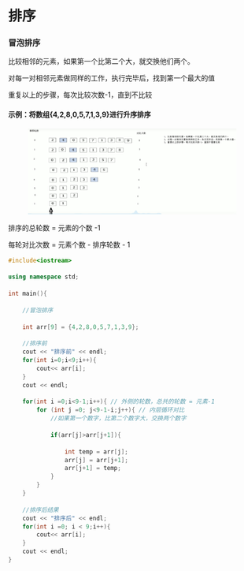 # 排序

### 冒泡排序

比较相邻的元素，如果第一个比第二个大，就交换他们两个。

对每一对相邻元素做同样的工作，执行完毕后，找到第一个最大的值

重复以上的步骤，每次比较次数-1，直到不比较

#### 示例：将数组{4,2,8,0,5,7,1,3,9}进行升序排序

<figure><img src="../../.gitbook/assets/image (1) (1) (1) (1) (1) (1) (1).png" alt=""><figcaption></figcaption></figure>

排序的总轮数 = 元素的个数 -1&#x20;

每轮对比次数 = 元素个数 - 排序轮数 - 1

```cpp
#include<iostream>

using namespace std;

int main(){

    //冒泡排序

    int arr[9] = {4,2,8,0,5,7,1,3,9};

    //排序前
    cout << "排序前" << endl;
    for(int i=0;i<9;i++){
        cout<< arr[i];
    }
    cout << endl;

    for(int i =0;i<9-1;i++){ // 外侧的轮数，总共的轮数 = 元素-1
        for (int j =0; j<9-1-i;j++){ // 内层循环对比
            //如果第一个数字，比第二个数字大，交换两个数字

            if(arr[j]>arr[j+1]){

                int temp = arr[j];
                arr[j] = arr[j+1];
                arr[j+1] = temp;             
            }
        }
    }

    //排序后结果
    cout << "排序后" << endl;
    for(int i =0; i < 9;i++){
        cout<< arr[i];
    }
    cout << endl;
}
```
